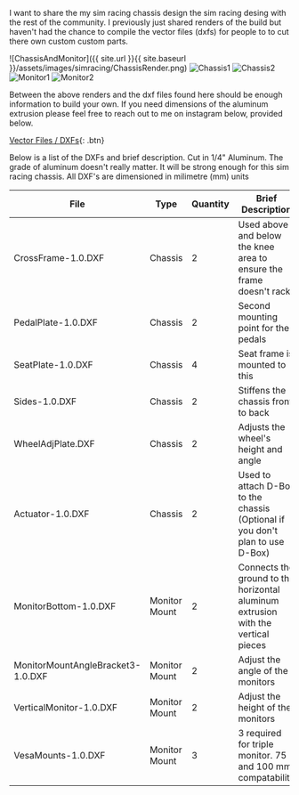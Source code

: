 I want to share the my sim racing chassis design the sim racing desing with the rest of the community. I previously just shared renders of the build but haven't had the chance to compile the vector files (dxfs) for people to to cut there own custom custom parts. 

![ChassisAndMonitor]({{ site.url }}{{ site.baseurl }}/assets/images/simracing/ChassisRender.png)
![Chassis1](/tree/master/assets/images/simracing/RacingRig5.png)
![Chassis2](/tree/master/assets/images/simracing/RacingRig6.png)
![Monitor1](/tree/master/assets/images/simracing/MonitorStand2.png)
![Monitor2](/tree/master/assets/images/simracing/MonitorStand4.png)

Between the above renders and the dxf files found here should be enough information to build your own. If you need dimensions of the aluminum extrusion please feel free to reach out to me on instagram below, provided below. 

[Vector Files / DXFs](https://google.com/){: .btn}

Below is a list of the DXFs and brief description. Cut in 1/4" Aluminum. The grade of aluminum doesn't really matter. It will be strong enough for this sim racing chassis. All DXF's are dimensioned in milimetre (mm) units


| File | Type | Quantity | Brief Description |
|-------|--------|---------|---------|
| CrossFrame-1.0.DXF | Chassis | 2 | Used above and below the knee area to ensure the frame doesn't rack |
| PedalPlate-1.0.DXF | Chassis | 2 | Second mounting point for the pedals |
| SeatPlate-1.0.DXF | Chassis | 4 | Seat frame is mounted to this |
| Sides-1.0.DXF | Chassis | 2 | Stiffens the chassis front to back |
| WheelAdjPlate.DXF | Chassis | 2 | Adjusts the wheel's height and angle |
| Actuator-1.0.DXF | Chassis | 2 | Used to attach D-Box to the chassis (Optional if you don't plan to use D-Box)|
| MonitorBottom-1.0.DXF |Monitor Mount | 2 | Connects the ground to the horizontal aluminum extrusion with the vertical pieces |
| MonitorMountAngleBracket3-1.0.DXF| Monitor Mount | 2 | Adjust the angle of the monitors |
| VerticalMonitor-1.0.DXF | Monitor Mount | 2 | Adjust the height of the monitors |
| VesaMounts-1.0.DXF | Monitor Mount | 3 | 3 required for triple monitor. 75 and 100 mm compatability  |

